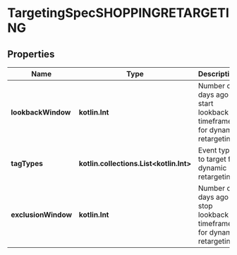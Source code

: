 
# TargetingSpecSHOPPINGRETARGETING

## Properties
| Name | Type | Description | Notes |
| ------------ | ------------- | ------------- | ------------- |
| **lookbackWindow** | **kotlin.Int** | Number of days ago to start lookback timeframe for dynamic retargeting |  [optional] |
| **tagTypes** | **kotlin.collections.List&lt;kotlin.Int&gt;** | Event types to target for dynamic retargeting |  [optional] |
| **exclusionWindow** | **kotlin.Int** | Number of days ago to stop lookback timeframe for dynamic retargeting |  [optional] |



